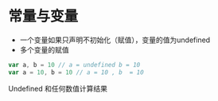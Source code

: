 # 常量与变量

-  一个变量如果只声明不初始化（赋值），变量的值为undefined 
-  多个变量的赋值
  ``` js
  var a, b = 10 // a = undefined b = 10
  var a = 10, b = 10 // a = 10 , b  = 10
  ```

  Undefined 和任何数值计算结果
